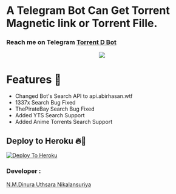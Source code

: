 # A Telegram Bot Can Get Torrent Magnetic link or Torrent Fille. 
### Reach me on Telegram [Torrent D Bot](https://t.me/Inline_Torrent_D_bot)
<p align="center">
  <img src="https://socialify.git.ci/Dinuraofficial/torrentbot/image?description=1&descriptionEditable=A%20%20Telegram%20Bot%20Witch%20can%20Get%20Magnetic%20Links%20from%20Inline..&font=Inter&forks=1&issues=1&language=1&logo=https%3A%2F%2Ftelegra.ph%2Ffile%2F6eee2b4223756758c55f2.jpg&owner=1&pattern=Floating%20Cogs&pulls=1&stargazers=1&theme=Dark">

<h1> Features 🔆 </h1>

- Changed Bot's Search API to api.abirhasan.wtf
- 1337x Search Bug Fixed
- ThePirateBay Search Bug Fixed
- Added YTS Search Support
- Added Anime Torrents Search Support



## Deploy to Heroku 🔥🕺 


[![Deploy To Heroku](https://www.herokucdn.com/deploy/button.svg)](https://heroku.com/deploy?template=https://github.com/Dinuraofficial/torrentbot)


### Developer :

[N.M.Dinura Uthsara Nikalansuriya](https://t.me/Dinuranikalansuriya)








